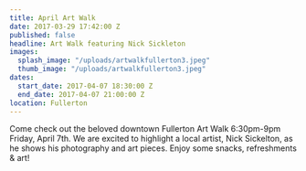 ```yaml
---
title: April Art Walk
date: 2017-03-29 17:42:00 Z
published: false
headline: Art Walk featuring Nick Sickleton
images:
  splash_image: "/uploads/artwalkfullerton3.jpeg"
  thumb_image: "/uploads/artwalkfullerton3.jpeg"
dates:
  start_date: 2017-04-07 18:30:00 Z
  end_date: 2017-04-07 21:00:00 Z
location: Fullerton
---
```


Come check out the beloved downtown Fullerton Art Walk 6:30pm-9pm Friday, April 7th. We are excited to highlight a local artist, Nick Sickelton, as he shows his photography and art pieces. Enjoy some snacks, refreshments & art! 